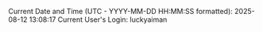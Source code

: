 Current Date and Time (UTC - YYYY-MM-DD HH:MM:SS formatted): 2025-08-12 13:08:17
Current User's Login: luckyaiman
